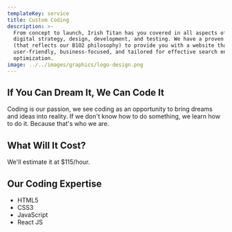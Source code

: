 ```yaml
---
templateKey: service
title: Custom Coding
description: >-
  From concept to launch, Irish Titan has you covered in all aspects of your
  digital strategy, design, development, and testing. We have a proven process
  (that reflects our B1O2 philosophy) to provide you with a website that is
  user-friendly, business-focused, and tailored for effective search engine
  optimization.
image: ../../images/graphics/logo-design.png
---
```



## If You Can Dream It, We Can Code It

Coding is our passion, we see coding as an opportunity to bring dreams and ideas into reality. If we don't know how to do something, we learn how to do it. Because that's who we are.

## What Will It Cost?

We'll estimate it at $115/hour.

## Our Coding Expertise

* HTML5
* CSS3
* JavaScript
* React JS
